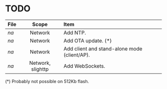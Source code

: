 TODO
=====

|File | Scope | Item |
|:--- | :---: | :--- |
|*na* | Network | Add NTP. |
|*na* | Network | Add OTA update. (*)|
|*na* | Network | Add client and stand-alone mode (client/AP). |
|*na* | Network, slighttp | Add WebSockets. |

(*) Probably not possible on 512Kb flash.
